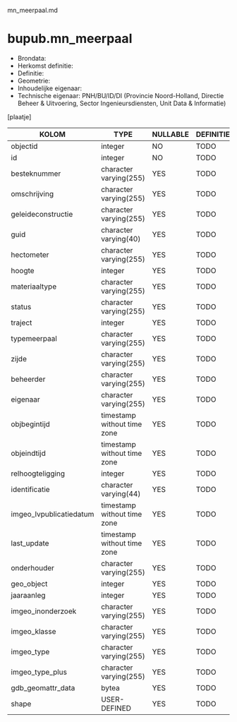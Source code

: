 mn_meerpaal.md

# bupub.mn_meerpaal


* Brondata: 
* Herkomst definitie: 
* Definitie: 
* Geometrie: 
* Inhoudelijke eigenaar: 
* Technische eigenaar: PNH/BU/ID/DI (Provincie Noord-Holland, Directie Beheer & Uitvoering, Sector Ingenieursdiensten, Unit Data & Informatie)

[plaatje]


|KOLOM                            |TYPE                       |NULLABLE|DEFINITIE|
|------                           |----                       |-----   |-----    |
|objectid                         |integer                    |NO      |TODO|
|id                               |integer                    |NO      |TODO|
|besteknummer                     |character varying(255)     |YES     |TODO|
|omschrijving                     |character varying(255)     |YES     |TODO|
|geleideconstructie               |character varying(255)     |YES     |TODO|
|guid                             |character varying(40)      |YES     |TODO|
|hectometer                       |character varying(255)     |YES     |TODO|
|hoogte                           |integer                    |YES     |TODO|
|materiaaltype                    |character varying(255)     |YES     |TODO|
|status                           |character varying(255)     |YES     |TODO|
|traject                          |integer                    |YES     |TODO|
|typemeerpaal                     |character varying(255)     |YES     |TODO|
|zijde                            |character varying(255)     |YES     |TODO|
|beheerder                        |character varying(255)     |YES     |TODO|
|eigenaar                         |character varying(255)     |YES     |TODO|
|objbegintijd                     |timestamp without time zone|YES     |TODO|
|objeindtijd                      |timestamp without time zone|YES     |TODO|
|relhoogteligging                 |integer                    |YES     |TODO|
|identificatie                    |character varying(44)      |YES     |TODO|
|imgeo_lvpublicatiedatum          |timestamp without time zone|YES     |TODO|
|last_update                      |timestamp without time zone|YES     |TODO|
|onderhouder                      |character varying(255)     |YES     |TODO|
|geo_object                       |integer                    |YES     |TODO|
|jaaraanleg                       |integer                    |YES     |TODO|
|imgeo_inonderzoek                |character varying(255)     |YES     |TODO|
|imgeo_klasse                     |character varying(255)     |YES     |TODO|
|imgeo_type                       |character varying(255)     |YES     |TODO|
|imgeo_type_plus                  |character varying(255)     |YES     |TODO|
|gdb_geomattr_data                |bytea                      |YES     |TODO|
|shape                            |USER-DEFINED               |YES     |TODO|

